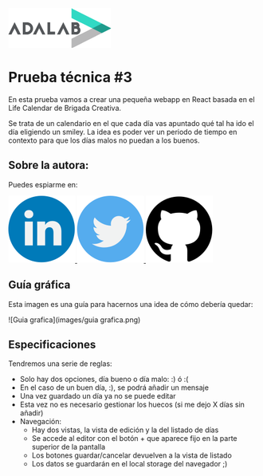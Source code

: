 ![Adalab](images/logo-adalab-80px.png)

# Prueba técnica #3

En esta prueba vamos a crear una pequeña webapp en React basada en el Life Calendar de Brigada Creativa.

Se trata de un calendario en el que cada día vas apuntado qué tal ha ido el día eligiendo un smiley. La idea es poder ver un periodo de tiempo en contexto para que los días malos no puedan a los buenos.

## Sobre la autora:

Puedes espiarme en:

<a href="https://www.linkedin.com/in/loretovaquerofontenla/">
  <img src="images/linkedin.svg" alt="linkedin">
</a>
<a href="https://twitter.com/">
  <img src="images/twitter.svg" alt="twitter">
</a>
<a href="https://github.com/VaqueroFontenla">
  <img src="images/github.svg" alt="github">
</a>

## Guía gráfica
Esta imagen es una guía para hacernos una idea de cómo debería quedar:

![Guia grafica](images/guia grafica.png)

## Especificaciones
Tendremos una serie de reglas:

- Solo hay dos opciones, día bueno o día malo:  :) ó :(
- En el caso de un buen día, :), se podrá añadir un mensaje
- Una vez guardado un día ya no se puede editar
- Esta vez no es necesario gestionar los huecos (si me dejo X días sin añadir)
- Navegación:
  - Hay dos vistas, la vista de edición y la del listado de días
  - Se accede al editor con el botón + que aparece fijo en la parte superior de la pantalla
  - Los botones guardar/cancelar devuelven a la vista de listado
  - Los datos se guardarán en el local storage del navegador ;)
